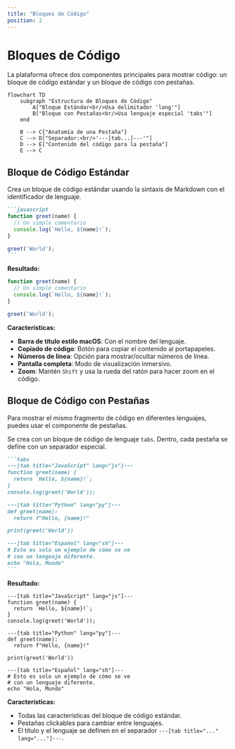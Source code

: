 ```yaml
---
title: "Bloques de Código"
position: 2
---
```


# Bloques de Código

La plataforma ofrece dos componentes principales para mostrar código: un bloque de código estándar y un bloque de código con pestañas.

```mermaid
flowchart TD
    subgraph "Estructura de Bloques de Código"
        A["Bloque Estándar<br/>Usa delimitador 'lang'"]
        B["Bloque con Pestañas<br/>Usa lenguaje especial 'tabs'"]
    end
    
    B --> C{"Anatomía de una Pestaña"}
    C --> D["Separador:<br/>'---[tab...]---'"]
    D --> E["Contenido del código para la pestaña"]
    E --> C
```

## Bloque de Código Estándar

Crea un bloque de código estándar usando la sintaxis de Markdown con el identificador de lenguaje.

````markdown
```javascript
function greet(name) {
  // Un simple comentario
  console.log(`Hello, ${name}!`);
}

greet('World');
```
````

**Resultado:**

```javascript
function greet(name) {
  // Un simple comentario
  console.log(`Hello, ${name}!`);
}

greet('World');
```

**Características:**
- **Barra de título estilo macOS**: Con el nombre del lenguaje.
- **Copiado de código**: Botón para copiar el contenido al portapapeles.
- **Números de línea**: Opción para mostrar/ocultar números de línea.
- **Pantalla completa**: Modo de visualización inmersivo.
- **Zoom**: Mantén `Shift` y usa la rueda del ratón para hacer zoom en el código.

## Bloque de Código con Pestañas

Para mostrar el mismo fragmento de código en diferentes lenguajes, puedes usar el componente de pestañas.

Se crea con un bloque de código de lenguaje `tabs`. Dentro, cada pestaña se define con un separador especial.

````markdown
```tabs
---[tab title="JavaScript" lang="js"]---
function greet(name) {
  return `Hello, ${name}!`;
}
console.log(greet('World'));

---[tab title="Python" lang="py"]---
def greet(name):
  return f"Hello, {name}!"

print(greet('World'))

---[tab title="Español" lang="sh"]---
# Esto es solo un ejemplo de cómo se ve
# con un lenguaje diferente.
echo "Hola, Mundo"
```
````

**Resultado:**

```tabs
---[tab title="JavaScript" lang="js"]---
function greet(name) {
  return `Hello, ${name}!`;
}
console.log(greet('World'));

---[tab title="Python" lang="py"]---
def greet(name):
  return f"Hello, {name}!"

print(greet('World'))

---[tab title="Español" lang="sh"]---
# Esto es solo un ejemplo de cómo se ve
# con un lenguaje diferente.
echo "Hola, Mundo"
```

**Características:**
- Todas las características del bloque de código estándar.
- Pestañas clickables para cambiar entre lenguajes.
- El título y el lenguaje se definen en el separador `---[tab title="..." lang="..."]---`.